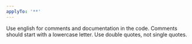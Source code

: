 ```yaml
---
applyTo: '**'
---
```

Use english for comments and documentation in the code. Comments should start with a lowercase letter.
Use double quotes, not single quotes.